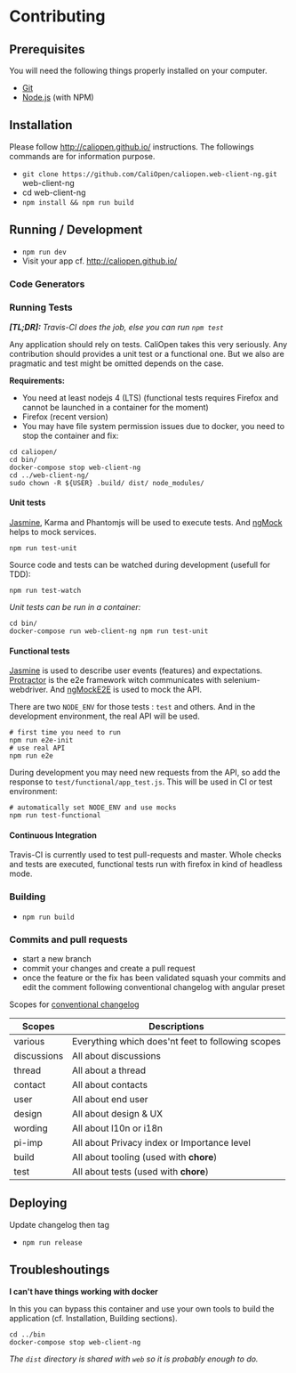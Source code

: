 # Contributing

## Prerequisites

You will need the following things properly installed on your computer.

* [Git](http://git-scm.com/)
* [Node.js](http://nodejs.org/) (with NPM)

## Installation

Please follow http://caliopen.github.io/ instructions. The followings commands are for information
purpose.

* `git clone https://github.com/CaliOpen/caliopen.web-client-ng.git` web-client-ng
* cd web-client-ng
* `npm install && npm run build`

## Running / Development

* `npm run dev`
* Visit your app cf. http://caliopen.github.io/

### Code Generators

### Running Tests

_**[TL;DR]:** Travis-CI does the job, else you can run `npm test`_

Any application should rely on tests. CaliOpen takes this very seriously.
Any contribution should provides a unit test or a functional one. But we also are pragmatic and test
might be omitted depends on the case.

**Requirements:**

* You need at least nodejs 4 (LTS) (functional tests requires Firefox and cannot be launched in a
container for the moment)
* Firefox (recent version)
* You may have file system permission issues due to docker, you need to stop the container and fix:

```
cd caliopen/
cd bin/
docker-compose stop web-client-ng
cd ../web-client-ng/
sudo chown -R ${USER} .build/ dist/ node_modules/
```

#### Unit tests

[Jasmine][1], Karma and Phantomjs will be used to execute tests. And [ngMock][4] helps to mock
services.

```
npm run test-unit
```

Source code and tests can be watched during development (usefull for TDD):

```
npm run test-watch
```

_Unit tests can be run in a container:_

```
cd bin/
docker-compose run web-client-ng npm run test-unit
```

#### Functional tests

[Jasmine][1] is used to describe user events (features) and expectations. [Protractor][2] is the
e2e framework witch communicates with selenium-webdriver. And [ngMockE2E][3] is used to mock the API.

There are two `NODE_ENV` for those tests : `test` and others.
And in the development environment, the real API will be used.

```
# first time you need to run
npm run e2e-init
# use real API
npm run e2e
```

During development you may need new requests from the API, so add the response to
`test/functional/app_test.js`. This will be used in CI or test environment:

```
# automatically set NODE_ENV and use mocks
npm run test-functional
```

#### Continuous Integration

Travis-CI is currently used to test pull-requests and master. Whole checks and tests are executed,
functional tests run with firefox in kind of headless mode.

### Building

* `npm run build`

### Commits and pull requests

- start a new branch
- commit your changes and create a pull request
- once the feature or the fix has been validated squash your commits and edit the comment following
conventional changelog with angular preset

Scopes for [conventional changelog](https://github.com/ajoslin/conventional-changelog)

| Scopes      | Descriptions                                        |
|-------------|-----------------------------------------------------|
| various     | Everything which does'nt feet to following scopes   |
| discussions | All about discussions                               |
| thread      | All about a thread                                  |
| contact     | All about contacts                                  |
| user        | All about end user                                  |
| design      | All about design & UX                               |
| wording     | All about l10n or i18n                              |
| pi-imp      | All about Privacy index or Importance level         |
| build       | All about tooling (used with **chore**)             |
| test        | All about tests (used with  **chore**)              |

## Deploying

Update changelog then tag

* `npm run release`

## Troubleshoutings

**I can't have things working with docker**

In this you can bypass this container and use your own tools to build the application (cf.
Installation, Building sections).

```
cd ../bin
docker-compose stop web-client-ng
```

_The `dist` directory is shared with `web` so it is probably enough to do._


[1]: http://jasmine.github.io
[2]: http://www.protractortest.org
[3]: https://docs.angularjs.org/api/ngMockE2E
[4]: https://docs.angularjs.org/api/ngMock
